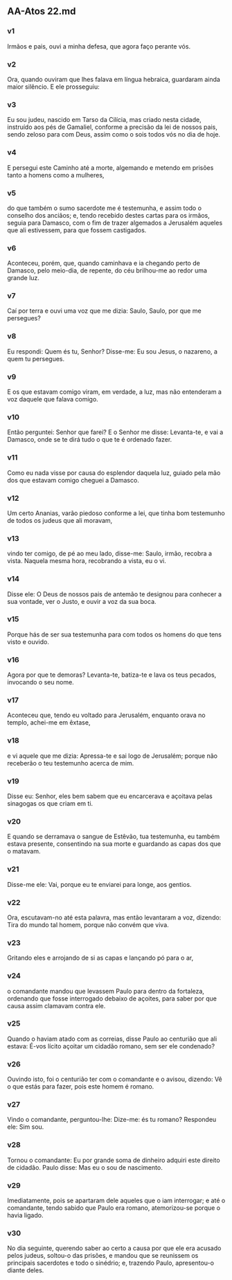 ## AA-Atos 22.md
### v1
 Irmãos e pais, ouvi a minha defesa, que agora faço perante vós.
### v2
 Ora, quando ouviram que lhes falava em língua hebraica, guardaram ainda maior silêncio. E ele prosseguiu:
### v3
 Eu sou judeu, nascido em Tarso da Cilícia, mas criado nesta cidade, instruído aos pés de Gamaliel, conforme a precisão da lei de nossos pais, sendo zeloso para com Deus, assim como o sois todos vós no dia de hoje.
### v4
 E persegui este Caminho até a morte, algemando e metendo em prisões tanto a homens como a mulheres,
### v5
 do que também o sumo sacerdote me é testemunha, e assim todo o conselho dos anciãos; e, tendo recebido destes cartas para os irmãos, seguia para Damasco, com o fim de trazer algemados a Jerusalém aqueles que ali estivessem, para que fossem castigados.
### v6
 Aconteceu, porém, que, quando caminhava e ia chegando perto de Damasco, pelo meio-dia, de repente, do céu brilhou-me ao redor uma grande luz.
### v7
 Caí por terra e ouvi uma voz que me dizia: Saulo, Saulo, por que me persegues?
### v8
 Eu respondi: Quem és tu, Senhor? Disse-me: Eu sou Jesus, o nazareno, a quem tu persegues.
### v9
 E os que estavam comigo viram, em verdade, a luz, mas não entenderam a voz daquele que falava comigo.
### v10
 Então perguntei: Senhor que farei? E o Senhor me disse: Levanta-te, e vai a Damasco, onde se te dirá tudo o que te é ordenado fazer.
### v11
 Como eu nada visse por causa do esplendor daquela luz, guiado pela mão dos que estavam comigo cheguei a Damasco.
### v12
 Um certo Ananias, varão piedoso conforme a lei, que tinha bom testemunho de todos os judeus que ali moravam,
### v13
 vindo ter comigo, de pé ao meu lado, disse-me: Saulo, irmão, recobra a vista. Naquela mesma hora, recobrando a vista, eu o vi.
### v14
 Disse ele: O Deus de nossos pais de antemão te designou para conhecer a sua vontade, ver o Justo, e ouvir a voz da sua boca.
### v15
 Porque hás de ser sua testemunha para com todos os homens do que tens visto e ouvido.
### v16
 Agora por que te demoras? Levanta-te, batiza-te e lava os teus pecados, invocando o seu nome.
### v17
 Aconteceu que, tendo eu voltado para Jerusalém, enquanto orava no templo, achei-me em êxtase,
### v18
 e vi aquele que me dizia: Apressa-te e sai logo de Jerusalém; porque não receberão o teu testemunho acerca de mim.
### v19
 Disse eu: Senhor, eles bem sabem que eu encarcerava e açoitava pelas sinagogas os que criam em ti.
### v20
 E quando se derramava o sangue de Estêvão, tua testemunha, eu também estava presente, consentindo na sua morte e guardando as capas dos que o matavam.
### v21
 Disse-me ele: Vai, porque eu te enviarei para longe, aos gentios.
### v22
 Ora, escutavam-no até esta palavra, mas então levantaram a voz, dizendo: Tira do mundo tal homem, porque não convém que viva.
### v23
 Gritando eles e arrojando de si as capas e lançando pó para o ar,
### v24
 o comandante mandou que levassem Paulo para dentro da fortaleza, ordenando que fosse interrogado debaixo de açoites, para saber por que causa assim clamavam contra ele.
### v25
 Quando o haviam atado com as correias, disse Paulo ao centurião que ali estava: É-vos lícito açoitar um cidadão romano, sem ser ele condenado?
### v26
 Ouvindo isto, foi o centurião ter com o comandante e o avisou, dizendo: Vê o que estás para fazer, pois este homem é romano.
### v27
 Vindo o comandante, perguntou-lhe: Dize-me: és tu romano? Respondeu ele: Sim sou.
### v28
 Tornou o comandante: Eu por grande soma de dinheiro adquiri este direito de cidadão. Paulo disse: Mas eu o sou de nascimento.
### v29
 Imediatamente, pois se apartaram dele aqueles que o iam interrogar; e até o comandante, tendo sabido que Paulo era romano, atemorizou-se porque o havia ligado.
### v30
 No dia seguinte, querendo saber ao certo a causa por que ele era acusado pelos judeus, soltou-o das prisões, e mandou que se reunissem os principais sacerdotes e todo o sinédrio; e, trazendo Paulo, apresentou-o diante deles.
